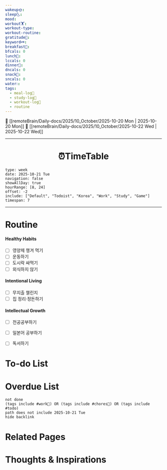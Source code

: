 ```yaml
---
wakeup🌞: 
sleep🌜: 
mood: 
workout🏋️: 
workout-type: 
workout-routine: 
gratitude🙏: 
keyword🗝️: 
breakfast🍳: 
bfcals: 0
lunch🍚: 
lccals: 0
dinner🥗: 
dncals: 0
snack🍬: 
sncals: 0
water💧: 
tags:
  - meal-log📝
  - study-log📓
  - workout-log💪
  - routine
---
```


🔺 [[remoteBrain/Daily-docs/2025/10_October/2025-10-20 Mon | 2025-10-20 Mon]]
🔻 [[remoteBrain/Daily-docs/2025/10_October/2025-10-22 Wed | 2025-10-22 Wed]]
___
<h1> <center>⏰TimeTable </center> </h1>

```gEvent
type: week
date: 2025-10-21 Tue
navigation: false
showAllDay: true
hourRange: [8, 24]
offset: -2
include: ["Default", "Todoist", "Korea", "Work", "Study", "Game"]
timespan: 7
```

--- 


# Routine 

####  Healthy Habits
- [ ] 영양제 챙겨 먹기
- [ ] 운동하기
- [ ] 도시락 싸먹기 
- [ ] 외식하지 않기 

####  Intentional Living 
- [ ] 무지출 챌린지 
- [ ] 집 정리·정돈하기

#### Intellectual Growth
- [ ] 전공공부하기
- [ ] 일본어 공부하기
- [ ] 독서하기



# To-do List


# Overdue List
```tasks
not done
(tags include #work💼) OR (tags include #chores🧺) OR (tags include #todo)
path does not include 2025-10-21 Tue
hide backlink
```

# Related Pages



# Thoughts & Inspirations

